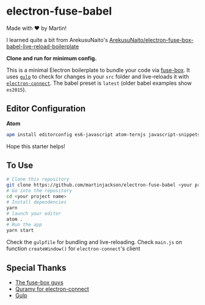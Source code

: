 # electron-fuse-babel

 Made with ♥ by Martin!

I learned quite a bit from ArekusuNaito's  [ArekusuNaito/electron-fuse-box-babel-live-reload-boilerplate](https://github.com/ArekusuNaito/electron-fuse-box-babel-live-reload-boilerplate)

**Clone and run for minimum config.**

This is a minimal Electron boilerplate to bundle your code via [fuse-box](http://fuse-box.org/). It uses [`gulp`](https://github.com/gulpjs/gulp) to check for changes in your `src` folder and live-reloads it with [`electron-connect`](https://github.com/Quramy/electron-connect).
The babel preset is `latest` (older babel examples show `es2015`).

## Editor Configuration
**Atom**
```bash
apm install editorconfig es6-javascript atom-ternjs javascript-snippets linter linter-eslint language-babel autocomplete-modules file-icons
```

Hope this starter helps!



## To Use

```bash
# Clone this repository
git clone https://github.com/martinjackson/electron-fuse-babel <your project name>
# Go into the repository
cd <your project name>
# Install dependencies
yarn
# launch your editor
atom .
# Run the app
yarn start
```

Check the `gulpfile` for bundling and live-reloading.
Check `main.js` on function `createWindow()` for `electron-connect`'s client

## Special Thanks
- [The fuse-box guys](https://github.com/fuse-box)
- [Quramy for electron-connect](https://github.com/Quramy/electron-connect)
- [Gulp](https://github.com/gulpjs/gulp)
